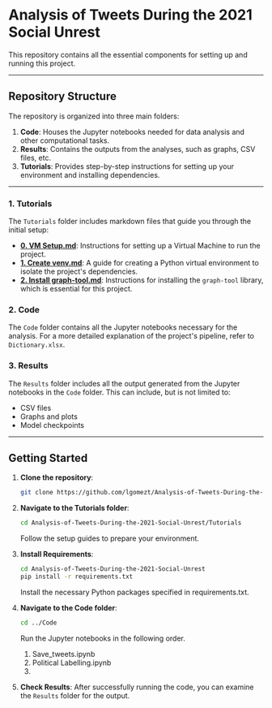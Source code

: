 # Analysis of Tweets During the 2021 Social Unrest

This repository contains all the essential components for setting up and running this project.

---

## Repository Structure

The repository is organized into three main folders:

1. **Code**: Houses the Jupyter notebooks needed for data analysis and other computational tasks.
2. **Results**: Contains the outputs from the analyses, such as graphs, CSV files, etc.
3. **Tutorials**: Provides step-by-step instructions for setting up your environment and installing dependencies.

---

### 1. Tutorials

The `Tutorials` folder includes markdown files that guide you through the initial setup:

- **[0. VM Setup.md](https://github.com/lgomezt/Analysis-of-Tweets-During-the-2021-Social-Unrest/blob/main/Tutorials/0.%20VM%20Setup.md)**: Instructions for setting up a Virtual Machine to run the project.
- **[1. Create venv.md](https://github.com/lgomezt/Analysis-of-Tweets-During-the-2021-Social-Unrest/blob/main/Tutorials/1.%20Create%20venv.md)**: A guide for creating a Python virtual environment to isolate the project's dependencies.
- **[2. Install graph-tool.md](https://github.com/lgomezt/Analysis-of-Tweets-During-the-2021-Social-Unrest/blob/main/Tutorials/2.%20Install%20graph-tool.md)**: Instructions for installing the `graph-tool` library, which is essential for this project.

### 2. Code

The `Code` folder contains all the Jupyter notebooks necessary for the analysis. For a more detailed explanation of the project's pipeline, refer to `Dictionary.xlsx`.

### 3. Results

The `Results` folder includes all the output generated from the Jupyter notebooks in the `Code` folder. This can include, but is not limited to:

- CSV files
- Graphs and plots
- Model checkpoints

---

## Getting Started

1. **Clone the repository**: 
    ```bash
    git clone https://github.com/lgomezt/Analysis-of-Tweets-During-the-2021-Social-Unrest.git
    ```
2. **Navigate to the Tutorials folder**: 
    ```bash
    cd Analysis-of-Tweets-During-the-2021-Social-Unrest/Tutorials
    ```
    Follow the setup guides to prepare your environment.

3. **Install Requirements**:
    ```bash
    cd Analysis-of-Tweets-During-the-2021-Social-Unrest
    pip install -r requirements.txt
    ```
    Install the necessary Python packages specified in requirements.txt.

3. **Navigate to the Code folder**: 
    ```bash
    cd ../Code
    ```
    Run the Jupyter notebooks in the following order.
   1. Save_tweets.ipynb
   2. Political Labelling.ipynb
   3. 

5. **Check Results**: After successfully running the code, you can examine the `Results` folder for the output.
